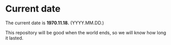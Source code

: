 # Current date

The current date is **1970.11.18.** (YYYY.MM.DD.)

This repository will be good when the world ends, so we will know how long it lasted.